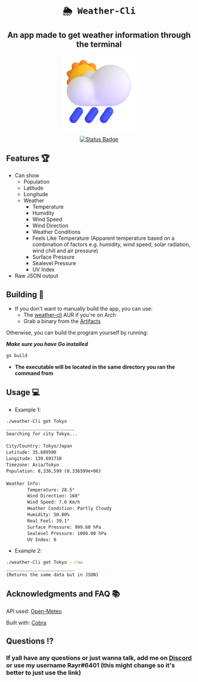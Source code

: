 <div align="center">
  
# `🌦 Weather-Cli`
## **An app made to get weather information through the terminal**

<p align="center">
  <img width=40% height=40% src="https://github.com/Rayrsn/Weather-Cli/raw/main/cloud.gif?raw=true" alt="cloud">
</p>

[![Status Badge](https://github.com/Rayrsn/Weather-Cli/actions/workflows/build.yml/badge.svg?branch=main)](https://github.com/Rayrsn/Weather-Cli/actions/workflows/build.yml)

</div>

## Features 🏆
* Can show 
  * Population 
  * Latitude
  * Longitude
  * Weather
    * Temperature
    * Humidity
    * Wind Speed
    * Wind Direction
    * Weather Conditions
    * Feels Like Temperature (Apparent temperature based on a combination of factors e.g. humidity, wind speed, solar radiation, wind chill and air pressure)
    * Surface Pressure
    * Sealevel Pressure
    * UV Index
* Raw JSON output

## Building 🔨
* If you don't want to manually build the app, you can use:
  * The [weather-cli](https://aur.archlinux.org/packages/weather-cli) AUR if you're on Arch
  * Grab a binary from the [Artifacts](https://github.com/Rayrsn/Weather-Cli/actions/runs/2855792914)

Otherwise, you can build the program yourself by running:

***Make sure you have Go installed***

```bash
go build
```
* **The executable will be located in the same directory you ran the command from**

## Usage 💻
* Example 1:
```bash
./weather-Cli get Tokyo
__________________________
Searching for city Tokyo...

City/Country: Tokyo/Japan
Latitude: 35.689500
Longitude: 139.691710
Timezone: Asia/Tokyo
Population: 8,336,599 (8.336599e+06)

Weather Info:
        Temperature: 28.5°
        Wind Direction: 168°
        Wind Speed: 7.0 Km/h
        Weather Condition: Partly Cloudy
        Humidity: 50.00%
        Real Feel: 39.1°
        Surface Pressure: 999.60 hPa
        Sealevel Pressure: 1004.00 hPa
        UV Index: 6
```
* Example 2:
```bash
./weather-Cli get Tokyo --raw
__________________________
(Returns the same data but in JSON)
```

## Acknowledgments and FAQ 📚
API used: [Open-Meteo](https://open-meteo.com/)

Built with: [Cobra](https://github.com/spf13/cobra)

## Questions ⁉️
### If yall have any questions or just wanna talk, add me on [Discord](https://rayr.ml/LinkInBio) or use my username Rayr#6401 (this might change so it's better to just use the link)
